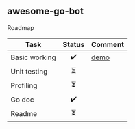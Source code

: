 ## awesome-go-bot



Roadmap

| Task          | Status | Comment |
| ------------- | :----: | ------- |
| Basic working |   ✔️    |     [demo](doc/demo.gif)    |
| Unit testing  |   ⏳    |         |
| Profiling     |   ⏳    |         |
| Go doc        |   ✔️    |         |
| Readme        |   ⏳    |         |

